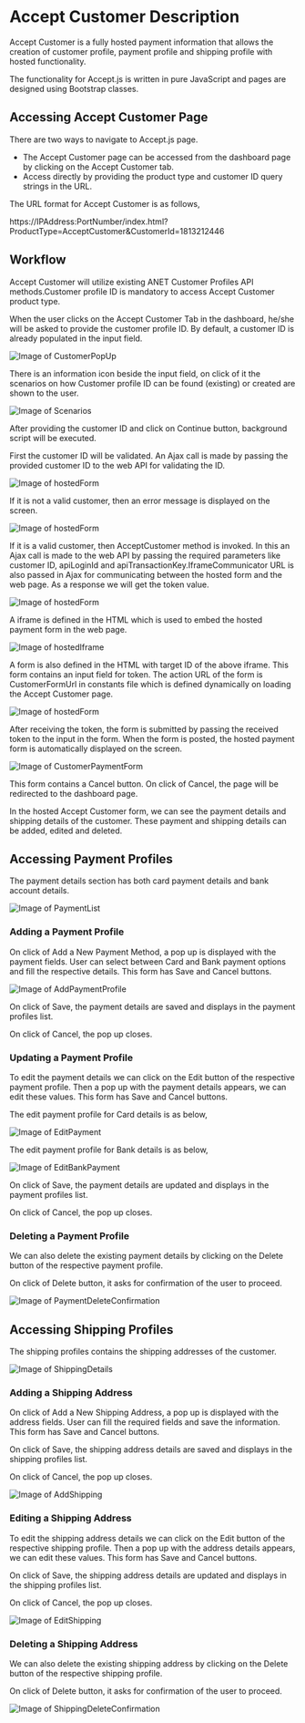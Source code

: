 # Accept Customer Description

Accept Customer is a fully hosted payment information that allows the creation of customer profile, payment profile and shipping profile with hosted functionality. 

The functionality for Accept.js is written in pure JavaScript and pages are designed using Bootstrap classes.

## Accessing Accept Customer Page

There are two ways to navigate to Accept.js page.

* The Accept Customer page can be accessed from the dashboard page by clicking on the Accept Customer tab. 
* Access directly by providing the product type and customer ID query strings in the URL.
 
The URL format for Accept Customer is as follows,

https://IPAddress:PortNumber/index.html?ProductType=AcceptCustomer&CustomerId=1813212446

## Workflow

Accept Customer will utilize existing ANET Customer Profiles API methods.Customer profile ID is mandatory to access Accept Customer product type. 

When the user clicks on the Accept Customer Tab in the dashboard, he/she will be asked to provide the customer profile ID.
By default, a customer ID is already populated in the input field.

![Image of CustomerPopUp](Github-Images/CustomerPopUp.PNG)

There is an information icon beside the input field, on click of it the scenarios on how Customer profile ID can be found (existing) or created are shown to the user.

![Image of Scenarios](Github-Images/Scenarios.PNG)

After providing the customer ID and click on Continue button, background script will be executed.

First the customer ID will be validated. An Ajax call is made by passing the provided customer ID to the web API for validating the ID.  

![Image of hostedForm](Github-Images/hostedForm.PNG)

If it is not a valid customer, then an error message is displayed on the screen.

![Image of hostedForm](Github-Images/hostedForm.PNG)

If it is a valid customer, then AcceptCustomer method is invoked.
In this an Ajax call is made to the web API by passing the required parameters like customer ID, apiLoginId and apiTransactionKey.IframeCommunicator URL is also passed in Ajax for communicating between the hosted form and the web page.
As a response we will get the token value. 

![Image of hostedForm](Github-Images/hostedForm.PNG)

A iframe is defined in the HTML which is used to embed the hosted payment form in the web page. 

![Image of hostedIframe](Github-Images/hostedIframe.PNG)

A form is also defined in the HTML with target ID of the above iframe. This form contains an input field for token. The action URL of the form is CustomerFormUrl in constants file which is defined dynamically on loading the Accept Customer page.

![Image of hostedForm](Github-Images/hostedForm.PNG)

After receiving the token, the form is submitted by passing the received token to the input in the form.
When the form is posted, the hosted payment form is automatically displayed on the screen.

![Image of CustomerPaymentForm](Github-Images/CustomerPaymentForm.PNG)

This form contains a Cancel button. On click of Cancel, the page will be redirected to the dashboard page.

In the hosted Accept Customer form, we can see the payment details and shipping details of the customer.
These payment and shipping details can be added, edited and deleted.

## Accessing Payment Profiles

The payment details section has both card payment details and bank account details.

![Image of PaymentList](Github-Images/PaymentList.PNG)

### Adding a Payment Profile

On click of Add a New Payment Method, a pop up is displayed with the payment fields. User can select between Card and Bank payment options and fill the respective details.
This form has Save and Cancel buttons. 

![Image of AddPaymentProfile](Github-Images/AddPaymentProfile.PNG)

On click of Save, the payment details are saved and displays in the payment profiles list.

On click of Cancel, the pop up closes.

### Updating a Payment Profile

To edit the payment details we can click on the Edit button of the respective payment profile. Then a pop up with the payment details appears, we can edit these values.
This form has Save and Cancel buttons. 

The edit payment profile for Card details is as below,

![Image of EditPayment](Github-Images/EditPayment.PNG)

The edit payment profile for Bank details is as below,

![Image of EditBankPayment](Github-Images/EditBankPayment.PNG)

On click of Save, the payment details are updated and displays in the payment profiles list.

On click of Cancel, the pop up closes.

### Deleting a Payment Profile

We can also delete the existing payment details by clicking on the Delete button of the respective payment profile.

On click of Delete button, it asks for confirmation of the user to proceed.

![Image of PaymentDeleteConfirmation](Github-Images/PaymentDeleteConfirmation.PNG)

## Accessing Shipping Profiles

The shipping profiles contains the shipping addresses of the customer.

![Image of ShippingDetails](Github-Images/ShippingDetails.PNG)

### Adding a Shipping Address

On click of Add a New Shipping Address, a pop up is displayed with the address fields. User can fill the required fields and save the information.
This form has Save and Cancel buttons. 

On click of Save, the shipping address details are saved and displays in the shipping profiles list.

On click of Cancel, the pop up closes.

![Image of AddShipping](Github-Images/AddShipping.PNG)

### Editing a Shipping Address

To edit the shipping address details we can click on the Edit button of the respective shipping profile. Then a pop up with the address details appears, we can edit these values.
This form has Save and Cancel buttons. 

On click of Save, the shipping address details are updated and displays in the shipping profiles list.

On click of Cancel, the pop up closes.

![Image of EditShipping](Github-Images/EditShipping.PNG)

### Deleting a Shipping Address

We can also delete the existing shipping address by clicking on the Delete button of the respective shipping profile.

On click of Delete button, it asks for confirmation of the user to proceed.

![Image of ShippingDeleteConfirmation](Github-Images/ShippingDeleteConfirmation.PNG)